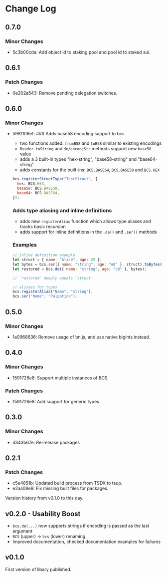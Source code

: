 # Change Log

## 0.7.0

### Minor Changes

- 5c3b00cde: Add object id to staking pool and pool id to staked sui.

## 0.6.1

### Patch Changes

- 0e202a543: Remove pending delegation switches.

## 0.6.0

### Minor Changes

- 598f106ef: ### Adds base58 encoding support to bcs

  - two functions added: `fromB58` and `toB58` similar to existing encodings
  - `Reader.toString` and `de/encodeStr` methods support new `base58` value
  - adds a 3 built-in types "hex-string", "base58-string" and "base64-string"
  - adds constants for the built-ins: `BCS.BASE64`, `BCS.BASE58` and `BCS.HEX`

  ```js
  bcs.registerStructType("TestStruct", {
    hex: BCS.HEX,
    base58: BCS.BASE58,
    base64: BCS.BASE64,
  });
  ```

  ### Adds type aliasing and inline definitions

  - adds new `registerAlias` function which allows type aliases and tracks basic recursion
  - adds support for inline definitions in the `.de()` and `.ser()` methods

  ### Examples

  ```js
  // inline definition example
  let struct = { name: "Alice", age: 25 };
  let bytes = bcs.ser({ name: "string", age: "u8" }, struct).toBytes();
  let restored = bcs.de({ name: "string", age: "u8" }, bytes);

  // `restored` deeply equals `struct`
  ```

  ```js
  // aliases for types
  bcs.registerAlias("Name", "string");
  bcs.ser("Name", "Palpatine");
  ```

## 0.5.0

### Minor Changes

- 1a0968636: Remove usage of bn.js, and use native bigints instead.

## 0.4.0

### Minor Changes

- 1591726e8: Support multiple instances of BCS

### Patch Changes

- 1591726e8: Add support for generic types

## 0.3.0

### Minor Changes

- d343b67e: Re-release packages

## 0.2.1

### Patch Changes

- c5e4851b: Updated build process from TSDX to tsup.
- e2aa08e9: Fix missing built files for packages.

Version history from v0.1.0 to this day.

## v0.2.0 - Usability Boost

- `bcs.de(...)` now supports strings if encoding is passed as the last argument
- `BCS` (upper) -> `bcs` (lower) renaming
- Improved documentation, checked documentation examples for failures

## v0.1.0

First version of libary published.

